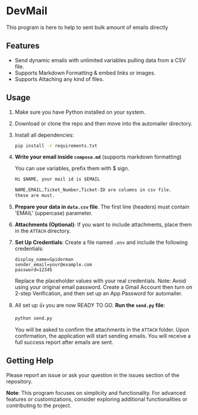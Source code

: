 # DevMail

This program is here to help to sent bulk amount of emails directly

## Features

- Send dynamic emails with unlimited variables pulling data from a CSV file.
- Supports Markdown Formatting & embed links or images.
- Supports Attaching any kind of files.

## Usage

1. Make sure you have Python installed on your system.
2. Download or clone the repo and then move into the automailer directory.
3. Install all dependencies:

    ```bash
    pip install -r requirements.txt
    ```

4. **Write your email inside `compose.md`** (supports markdown formatting)

    You can use variables, prefix them with $ sign.
    ```markdown
    Hi $NAME, your mail id is $EMAIL

    NAME,EMAIL,Ticket_Number,Ticket-ID are columns in csv file.
    these are must.
    ```

6. **Prepare your data in `data.csv` file**. The first line (headers) must contain 'EMAIL' (uppercase) parameter.

7. **Attachments (Optional)**: If you want to include attachments, place them in the `ATTACH` directory.

8. **Set Up Credentials**: Create a file named `.env` and include the following credentials:

    ```plaintext
    display_name=Spiderman
    sender_email=your@example.com
    password=12345
    ```

    Replace the placeholder values with your real credentials. Note: Avoid using your original email password. Create a Gmail Account then turn on 2-step Verification, and then set up an App Password for automailer.

9. All set up 👍 you are now READY TO GO. **Run the `send.py` file**:

    ```bash
    python send.py
    ```

    You will be asked to confirm the attachments in the `ATTACH` folder. Upon confirmation, the application will start sending emails. You will receive a full success report after emails are sent.

## Getting Help

Please report an issue or ask your question in the issues section of the repository.

**Note**: This program focuses on simplicity and functionality. For advanced features or customizations, consider exploring additional functionalities or contributing to the project.
